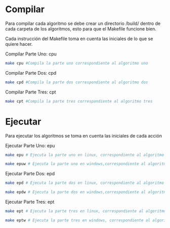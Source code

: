 # Compilar

Para compilar cada algoritmo se debe crear un directorio /build/ dentro de cada carpeta de los algoritmos, esto para que el Makefile funcione bien. 

Cada instrucción del Makefile toma en cuenta las iniciales de lo que se quiere hacer.

Compilar Parte Uno: cpu
```sh
make cpu #Compila la parte uno correspondiente al algoritmo uno
```

Compilar Parte Dos: cpd
```sh
make cpd #Compila la parte dos correspondiente al algoritmo dos
```

Compilar Parte Tres: cpt
```sh
make cpt #Compila la parte tres correspondiente al algoritmo tres
```

# Ejecutar

Para ejecutar los algoritmos se toma en cuenta las iniciales de cada acción

Ejecutar Parte Uno: epu
```sh
make epu # Ejecuta la parte uno en linux, correspondiente al algoritmo uno

make epuw # Ejecuta la parte uno en windows,correspondiente al algoritmo uno
```

Ejecutar Parte Dos: epd
```sh
make epd # Ejecuta la parte dos en linux, correspondiente al algoritmo dos

make epdw # Ejecuta la parte dos en windows,correspondiente al algoritmo dos
```

Ejecutar Parte Tres: ept
```sh
make ept # Ejecuta la parte tres en linux, correspondiente al algoritmo tres

make eptw # Ejecuta la parte tres en windows, correspondiente al algoritmo tres
```